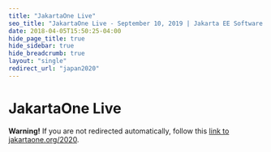 ```yaml
---
title: "JakartaOne Live"
seo_title: "JakartaOne Live - September 10, 2019 | Jakarta EE Software | Cloud Native"
date: 2018-04-05T15:50:25-04:00
hide_page_title: true
hide_sidebar: true
hide_breadcrumb: true
layout: "single"
redirect_url: "japan2020"
---
```


# JakartaOne Live

<div class="alert alert-danger margin-top-20 text-center" role="alert">
    <strong>Warning!</strong> If you are not redirected automatically, follow this <a href="{{ relref "japan2020" }}">link to jakartaone.org/2020</a>.
</div>
